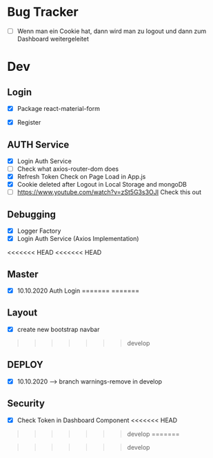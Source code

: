 # Bug Tracker

* [ ] Wenn man ein Cookie hat, dann wird man zu logout und dann zum Dashboard weitergeleitet

# Dev 
## Login
* [X] Package react-material-form 
* [X] Register


## AUTH Service
* [X] Login Auth Service
* [ ] Check what axios-router-dom does
* [X] Refresh Token Check on Page Load in App.js
* [X] Cookie deleted after Logout in Local Storage and mongoDB
* [ ] https://www.youtube.com/watch?v=zSt5G3s3OJI Check this out

## Debugging
* [X] Logger Factory
* [X] Login Auth Service (Axios Implementation)

<<<<<<< HEAD
<<<<<<< HEAD
## Master
* [X] 10.10.2020 Auth Login
=======
=======
## Layout
* [X] create new bootstrap navbar

>>>>>>> develop
## DEPLOY
* [X] 10.10.2020 --> branch warnings-remove in develop
## Security
* [X] Check Token in Dashboard Component
<<<<<<< HEAD
>>>>>>> develop
=======

>>>>>>> develop
